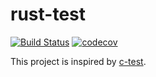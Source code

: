 # rust-test

[![Build Status](https://travis-ci.com/zaneck/rust-test.svg?branch=master)](https://travis-ci.com/zaneck/rust-test)
[![codecov](https://codecov.io/gh/zaneck/rust-test/branch/master/graph/badge.svg)](https://codecov.io/gh/zaneck/rust-test)

This project is inspired by [c-test](https://github.com/chdemko/c-test).
